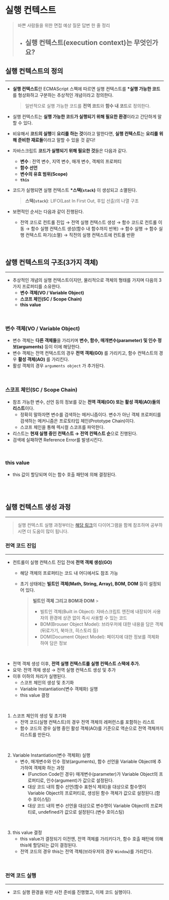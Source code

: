 # 실행 컨텍스트

> 바쁜 사람들을 위한 면접 예상 질문 답변 한 줄 정리
>
> - ## 실행 컨텍스트(execution context)는 무엇인가요?

## 실행 컨텍스트의 정의

---

- **실행 컨텍스트**란 ECMAScript 스펙에 따르면 실행 컨텍스트를 **\*실행 가능한 코드**를 형상화하고 구분하는 추상적인 개념이라고 정의한다.
  > 일반적으로 실행 가능한 코드를 **전역 코드**와 **함수 내 코드**로 정의한다.
- 실행 컨텍스트는 **실행 가능한 코드가 실행되기 위해 필요한 환경**이라고 간단하게 말할 수 있다.
- 비유해서 **코드의 실행**이 **요리를 하는 것**이라고 말한다면, **실행 컨텍스트**는 **요리를 위해 준비한 재료들**이라고 말할 수 있을 것 같다!
- 자바스크립트 **코드가 실행되기 위해 필요한 것**들은 다음과 같다.

  - **변수** : 전역 변수, 지역 변수, 매개 변수, 객체의 프로퍼티
  - **함수 선언**
  - **변수의 유효 범위(Scope)**
  - **`this`**

- 코드가 실행되면 실행 컨텍스트 **\*스택(`stack`)** 이 생성되고 소멸된다.
  > **스택(`stack`)**: LIFO(Last In First Out, 후입 선출)의 나열 구조
- 보편적인 순서는 다음과 같이 진행된다.
  - 전역 코드로 컨트롤 진입 → 전역 실행 컨텍스트 생성 → 함수 코드로 컨트롤 이동 → 함수 실행 컨텍스트 생성(함수 내 함수까지 반복) → 함수 실행 → 함수 실행 컨텍스트 파기(소멸) → 직전의
    실행 컨텍스트에 컨트롤 반환

</br>

## 살행 컨텍스트의 구조(3가지 객체)

---

- 추상적인 개념의 실행 컨텍스트이지만, 물리적으로 객체의 형태를 가지며 다음의 3가지 프로퍼티를 소유한다.
  - **변수 객체(VO / Variable Object)**
  - **스코프 체인(SC / Scope Chain)**
  - **this value**

</br>

### 변수 객체(VO / Variable Object)

- 변수 객체는 **다른 객체들**을 가리키며 **변수, 함수, 매개변수(parameter) 및 인수 정보(arguments)** 등이 이에 해당한다.
- 변수 객체는 전역 컨텍스트의 경우 **전역 객체(GO)** 를 가리키고, 함수 컨텍스트의 경우 **활성 객체(AO)** 를 가리킨다.
- 활성 객체의 경우 `arguments object` 가 추가된다.

</br>

### 스코프 체인(SC / Scope Chain)

- 참조 가능한 변수, 선언 등의 정보를 갖는 **전역 객체(GO) 또는 활성 객체(AO)들의 리스트**이다.
  - 정확히 말하자면 변수를 검색하는 메커니즘이다. 변수가 아닌 객체 프로퍼티를 검색하는 메커니즘은 프로토타입 체인(Prototype Chain)이다.
  - 스코프 체인을 통해 렉시컬 스코프를 파악한다.
- 리스트는 **현재 실행 중인 컨텍스트 → 전역 컨텍스트 순**으로 진행된다.
- 검색에 실패하면 Reference Error를 발생시킨다.

</br>

### this value

- this 값이 할당되며 이는 함수 호출 패턴에 의해 결정된다.

</br>
</br>

## 실행 컨텍스트 생성 과정

---

> 실행 컨텍스트 실행 과정부터는 [해당 링크](https://poiemaweb.com/js-execution-context)의 다이어그램을 함께 참조하며 공부하시면 더 도움이 많이 됩니다.

### 전역 코드 진입

---

- 컨트롤이 실행 컨텍스트 진입 전에 **전역 객체 생성(GO)**

  - 해당 객체의 프로퍼티는 코드 내 어디에서도 참조 가능
  - 초기 상태에는 **빌트인 객체(Math, String, Array), BOM, DOM** 등이 설정되어 있다.
    </br>

    > **빌트인 객체 그리고 BOM과 DOM** > </br>
    >
    > - 빌트인 객체(Built in Object): 자바스크립트 엔진에 내장되어 사용자의 환경에 상관 없이 즉시 사용할 수 있는 코드
    > - BOM(Brouser Object Model): 브라우저에 대한 내용을 담은 객체(뒤로가기, 북마크, 히스토리 등)
    > - DOM(Document Object Model): 페이지에 대한 정보를 객체화 하여 담은 정보

</br>

- 전역 객체 생성 이후, **전역 실행 컨텍스트를 실행 컨텍스트 스택에 추가.**
- 요약: 전역 객체 생성 → 전역 실행 컨텍스트 생성 및 추가
- 이후 이하의 처리가 실행된다.
  - 스코프 체인의 생성 및 초기화
  - Variable Instantiation(변수 객체화) 실행
  - this value 결정

</br>

1. 스코프 체인의 생성 및 초기화
   - 전역 코드(실행 컨텍스트)의 경우 전역 객체의 레퍼런스를 포함하는 리스트
   - 함수 코드의 경우 실행 중인 활성 객체(AO)를 기준으로 역순으로 전역 객체까지 리스트를 만든다.

</br>

2. Variable Instantiation(변수 객체화) 실행
   - 변수, 매개변수와 인수 정보(arguments), 함수 선언을 Variable Object에 추가하여 객체화 하는 과정
     - (Function Code인 경우) 매개변수(parameter)가 Variable Object의 프로퍼티로, 인수(argument)가 값으로 설정된다.
     - 대상 코드 내의 함수 선언(함수 표현식 제외)을 대상으로 함수명이 Variable Object의 프로퍼티로, 생성된 함수 객체가 값으로 설정된다.(함수 호이스팅)
     - 대상 코드 내의 변수 선언을 대상으로 변수명이 Variable Object의 프로퍼티로, undefined가 값으로 설정된다.(변수 호이스팅)

</br>

3. this value 결정
   - this value가 결정되기 이전엔, 전역 객체를 가리키다가, 함수 호출 패턴에 의해 this에 할당되는 값이 결정된다.
   - 전역 코드의 경우 this는 전역 객체(브라우저의 경우 `Window`)를 가리킨다.

</br>

### 전역 코드 실행

---

- 코드 실행 환경을 위한 사전 준비를 진행했고, 이제 코드 실행이다.
